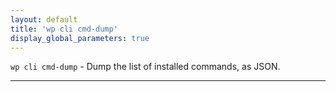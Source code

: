 ```yaml
---
layout: default
title: 'wp cli cmd-dump'
display_global_parameters: true
---
```


`wp cli cmd-dump` - Dump the list of installed commands, as JSON.

<hr />





